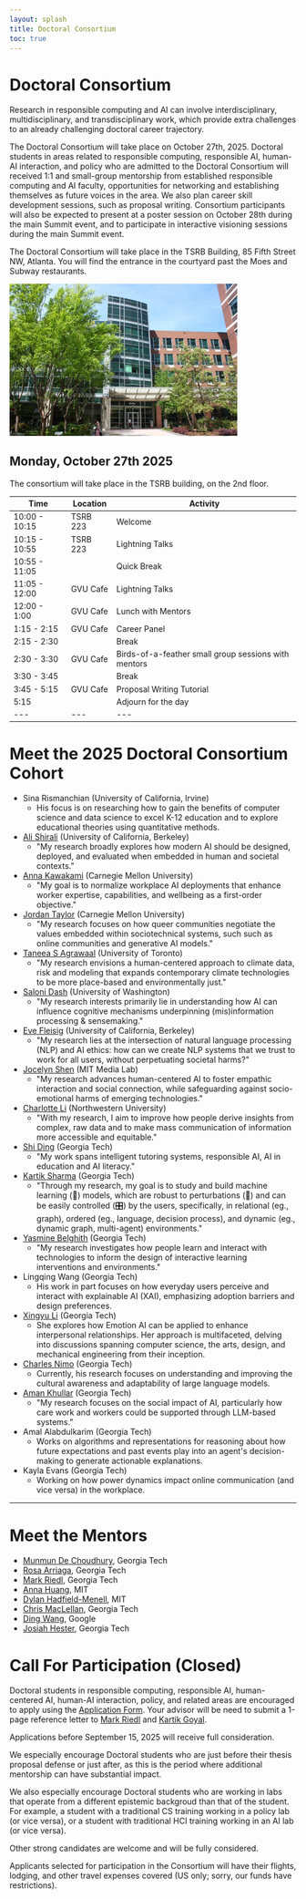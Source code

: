 ```yaml
---
layout: splash
title: Doctoral Consortium
toc: true
---
```


<h1>Doctoral Consortium</h1>

Research in responsible computing and AI can involve interdisciplinary, multidisciplinary, and transdisciplinary work, which provide extra challenges to an already challenging doctoral career trajectory.

The Doctoral Consortium will take place on October 27th, 2025. Doctoral students in areas related to responsible computing, responsible AI, human-AI interaction, and policy who are admitted to the Doctoral Consortium will received 1:1 and small-group mentorship from established responsible computing and AI faculty, opportunities for networking and establishing themselves as future voices in the area. We also plan career skill development sessions, such as proposal writing. Consortium participants will also be expected to present at a poster session on October 28th during the main Summit event, and to participate in interactive visioning sessions during the main Summit event.

The Doctoral Consortium will take place in the TSRB Building, 85 Fifth Street NW, Atlanta. You will find the entrance in the courtyard past the Moes and Subway restaurants.

<img src="/assets/tsrb-entrance.jpg" width="400">

## Monday, October 27th 2025
 
The consortium will take place in the TSRB building, on the 2nd floor.

| Time | Location | Activity |
|---|---|---|
| 10:00 - 10:15 | TSRB 223 | Welcome |
| 10:15 - 10:55 | TSRB 223 | Lightning Talks |
| 10:55 - 11:05 |  | Quick Break |
| 11:05 - 12:00 | GVU Cafe | Lightning Talks |
| 12:00 - 1:00 | GVU Cafe | Lunch with Mentors |
| 1:15 - 2:15 | GVU Cafe | Career Panel |
| 2:15 - 2:30 | | Break |
| 2:30 - 3:30 | GVU Cafe | Birds-of-a-feather small group sessions with mentors |
| 3:30 - 3:45 | | Break |
| 3:45 - 5:15 | GVU Cafe | Proposal Writing Tutorial |
| 5:15 | | Adjourn for the day |
|---|---|---|

# Meet the 2025 Doctoral Consortium Cohort

* Sina Rismanchian (University of California, Irvine) 
  * His focus is on researching how to gain the benefits of computer science and data science to excel K-12 education and to explore educational theories using quantitative methods.
* [Ali Shirali](https://sites.google.com/berkeley.edu/ali/home) (University of California, Berkeley)
  * "My research broadly explores how modern AI should be designed, deployed, and evaluated when embedded in human and societal contexts."
* [Anna Kawakami](https://annakawakami.com/) (Carnegie Mellon University)
  * "My goal is to normalize workplace AI deployments that enhance worker expertise, capabilities, and wellbeing as a first-order objective."
* [Jordan Taylor](https://jtaylor.gay/) (Carnegie Mellon University)
  * "My research focuses on how queer communities negotiate the values embedded within sociotechnical systems, such such as online communities and generative AI models."
* [Taneea S Agrawaal](https://tansa05.github.io/website/) (University of Toronto)
  * "My research envisions a human-centered approach to climate data, risk and modeling that expands contemporary climate technologies to be more place-based and environmentally just."
* [Saloni Dash](https://salonidash.com/) (University of Washington)
  * "My research interests primarily lie in understanding how AI can influence cognitive mechanisms underpinning (mis)information processing & sensemaking."
* [Eve Fleisig](https://www.efleisig.com/) (University of California, Berkeley)
  * "My research lies at the intersection of natural language processing (NLP) and AI ethics: how can we create NLP systems that we trust to work for all users, without perpetuating societal harms?"
* [Jocelyn Shen](https://jocelynshen.com/) (MIT Media Lab)
  * "My research advances human-centered AI to foster empathic interaction and social connection, while safeguarding against socio-emotional harms of emerging technologies."
* [Charlotte Li](https://shallotly.github.io/) (Northwestern University)
  * "With my research, I aim to improve how people derive insights from complex, raw data and to make mass communication of information more accessible and equitable."
* [Shi Ding](https://sites.google.com/view/shi-dings-portfolio/home?authuser=4) (Georgia Tech)
  * "My work spans intelligent tutoring systems, responsible AI, AI in education and AI literacy."
* [Kartik Sharma](https://ksartik.github.io/) (Georgia Tech)
  * "Through my research, my goal is to study and build machine learning (🤖) models, which are robust to perturbations (🦺) and can be easily controlled (🎛️) by the users, specifically, in relational (eg., graph), ordered (eg., language, decision process), and dynamic (eg., dynamic graph, multi-agent) environments."
* [Yasmine Belghith](https://yasmine1506.github.io/yasmine.github.io/) (Georgia Tech)
  * "My research investigates how people learn and interact with technologies to inform the design of interactive learning interventions and environments."
* Lingqing Wang (Georgia Tech)
  * His work in part focuses on how everyday users perceive and interact with explainable AI (XAI), emphasizing adoption barriers and design preferences.
* [Xingyu Li](https://sites.gatech.edu/futurefeelings/2024/02/11/xingyu-li/) (Georgia Tech)
  * She explores how Emotion AI can be applied to enhance interpersonal relationships. Her approach is multifaceted, delving into discussions spanning computer science, the arts, design, and mechanical engineering from their inception.
* [Charles Nimo](https://charlesnimo.me/) (Georgia Tech)
  * Currently, his research focuses on understanding and improving the cultural awareness and adaptability of large language models.
* [Aman Khullar](https://amankhullar.github.io/) (Georgia Tech)
  * "My research focuses on the social impact of AI, particularly how care work and workers could be supported through LLM-based systems."
* Amal Alabdulkarim (Georgia Tech)
  * Works on algorithms and representations for reasoning about how future expectations and past events play into an agent's decision-making to generate actionable explanations.
* Kayla Evans (Georgia Tech)
  * Working on how power dynamics impact online communication (and vice versa) in the workplace. 

***

# Meet the Mentors

* [Munmun De Choudhury](http://www.munmund.net/), Georgia Tech
* [Rosa Arriaga](https://sites.google.com/view/riarriaga/home), Georgia Tech
* [Mark Riedl](https://eilab.gatech.edu/mark-riedl.html), Georgia Tech
* [Anna Huang](https://czhuang.github.io/), MIT 
* [Dylan Hadfield-Menell](https://people.csail.mit.edu/dhm/), MIT
* [Chris MacLellan](https://chrismaclellan.com/), Georgia Tech
* [Ding Wang](https://www.linkedin.com/in/drdingwang/), Google
* [Josiah Hester](https://josiahhester.com/), Georgia Tech

# Call For Participation (Closed)

Doctoral students in responsible computing, responsible AI, human-centered AI, human-AI interaction, policy, and related areas are encouraged to apply using the <a href="https://forms.office.com/r/fKhU6QFkR2">Application Form</a>. Your advisor will be need to submit a 1-page reference letter to <a href="mailto:riedl@gatech.edu">Mark Riedl</a> and <a href="mailto:kartikgo@gatech.edu">Kartik Goyal</a>.

Applications before September 15, 2025 will receive full consideration.

We especially encourage Doctoral students who are just before their thesis proposal defense or just after, as this is the period where additional mentorship can have substantial impact.

We also especially encourage Doctoral students who are working in labs that operate from a different epistemic backgroud than that of the student. For example, a student with a traditional CS training working in a policy lab (or vice versa), or a student with traditional HCI training working in an AI lab (or vice versa).

Other strong candidates are welcome and will be fully considered.

Applicants selected for participation in the Consortium will have their flights, lodging, and other travel expenses covered (US only; sorry, our funds have restrictions).

